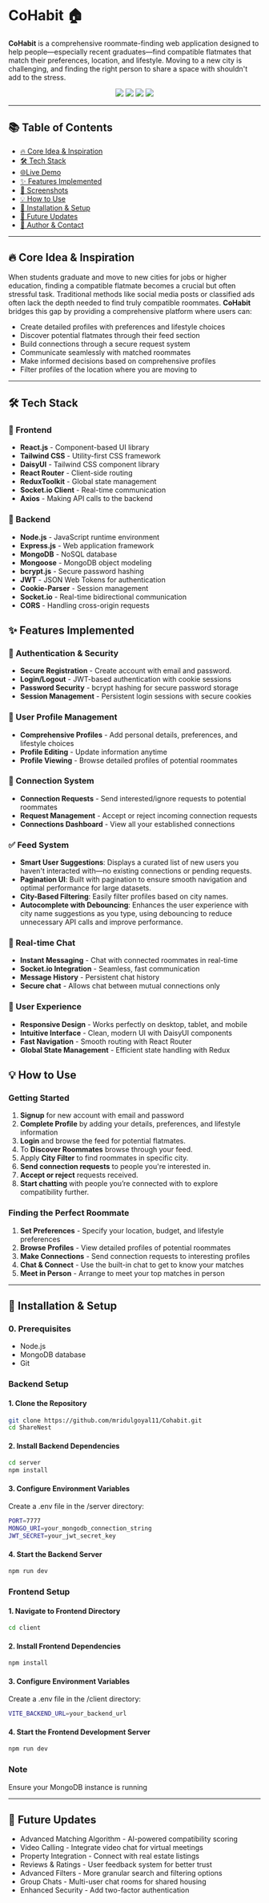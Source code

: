 # CoHabit 🏠

**CoHabit** is a comprehensive roommate-finding web application designed to help people—especially recent graduates—find compatible flatmates that match their preferences, location, and lifestyle. Moving to a new city is challenging, and finding the right person to share a space with shouldn't add to the stress.

<p align="center">
  <img src="https://img.shields.io/badge/MongoDB-47A248?style=for-the-badge&logo=mongodb&logoColor=white" />
  <img src="https://img.shields.io/badge/Express.js-000000?style=for-the-badge&logo=express&logoColor=white" />
  <img src="https://img.shields.io/badge/React-61DAFB?style=for-the-badge&logo=react&logoColor=black" />
  <img src="https://img.shields.io/badge/Node.js-339933?style=for-the-badge&logo=node.js&logoColor=white" />
</p>

---

## 📚 Table of Contents

- [🔥 Core Idea & Inspiration](#-core-idea--inspiration)
- [🛠️ Tech Stack](#️-tech-stack)
- [🌐Live Demo](#-live-demo)
- [✨ Features Implemented](#-features-implemented)
- [📸 Screenshots](#-screenshots)
- [💡 How to Use](#-how-to-use)
- [🔧 Installation & Setup](#-installation--setup)
- [🌱 Future Updates](#-future-updates)
- [👤 Author & Contact](#-author--contact)

---

## 🔥 Core Idea & Inspiration

When students graduate and move to new cities for jobs or higher education, finding a compatible flatmate becomes a crucial but often stressful task. Traditional methods like social media posts or classified ads often lack the depth needed to find truly compatible roommates. **CoHabit** bridges this gap by providing a comprehensive platform where users can:

- Create detailed profiles with preferences and lifestyle choices
- Discover potential flatmates through their feed section
- Build connections through a secure request system
- Communicate seamlessly with matched roommates
- Make informed decisions based on comprehensive profiles
- Filter profiles of the location where you are moving to

---

## 🛠️ Tech Stack

### 🔹 Frontend
- **React.js** - Component-based UI library
- **Tailwind CSS** - Utility-first CSS framework
- **DaisyUI** - Tailwind CSS component library
- **React Router** - Client-side routing
- **ReduxToolkit** - Global state management
- **Socket.io Client** - Real-time communication
- **Axios** - Making API calls to the backend

### 🔹 Backend
- **Node.js** - JavaScript runtime environment
- **Express.js** - Web application framework
- **MongoDB** - NoSQL database
- **Mongoose** - MongoDB object modeling
- **bcrypt.js** - Secure password hashing
- **JWT** - JSON Web Tokens for authentication
- **Cookie-Parser** - Session management
- **Socket.io** - Real-time bidirectional communication
- **CORS** - Handling cross-origin requests



## ✨ Features Implemented

### 🔐 Authentication & Security
- **Secure Registration** - Create account with email and password.
- **Login/Logout** - JWT-based authentication with cookie sessions
- **Password Security** - bcrypt hashing for secure password storage
- **Session Management** - Persistent login sessions with secure cookies

### 👤 User Profile Management
- **Comprehensive Profiles** - Add personal details, preferences, and lifestyle choices
- **Profile Editing** - Update information anytime
- **Profile Viewing** - Browse detailed profiles of potential roommates

### 🤝 Connection System
- **Connection Requests** - Send interested/ignore requests to potential roommates
- **Request Management** - Accept or reject incoming connection requests
- **Connections Dashboard** - View all your established connections

### ✅ Feed System
- **Smart User Suggestions**: Displays a curated list of new users you haven't interacted with—no existing connections or pending requests.
- **Pagination UI**: Built with pagination to ensure smooth navigation and optimal performance for large datasets.
- **City-Based Filtering**: Easily filter profiles based on city names.
- **Autocomplete with Debouncing**: Enhances the user experience with city name suggestions as you type, using debouncing to reduce unnecessary API calls and improve performance.

### 💬 Real-time Chat
- **Instant Messaging** - Chat with connected roommates in real-time
- **Socket.io Integration** - Seamless, fast communication
- **Message History** - Persistent chat history
- **Secure chat** - Allows chat between mutual connections only


### 📱 User Experience

- **Responsive Design** - Works perfectly on desktop, tablet, and mobile
- **Intuitive Interface** - Clean, modern UI with DaisyUI components
- **Fast Navigation** - Smooth routing with React Router
- **Global State Management** - Efficient state handling with Redux



## 💡 How to Use

### Getting Started

1. **Signup** for new account with email and password
2. **Complete Profile** by adding your details, preferences, and lifestyle information
3. **Login** and browse the feed for potential flatmates.
4. To **Discover Roommates** browse through your feed.
5. Apply **City Filter** to find roommates in specific city.
5. **Send connection requests** to people you're interested in.
6. **Accept or reject** requests received.
7. **Start chatting** with people you’re connected with to explore compatibility further.


### Finding the Perfect Roommate

1. **Set Preferences** - Specify your location, budget, and lifestyle preferences
2. **Browse Profiles** - View detailed profiles of potential roommates
3. **Make Connections** - Send connection requests to interesting profiles
4. **Chat & Connect** - Use the built-in chat to get to know your matches
5. **Meet in Person** - Arrange to meet your top matches in person

---

## 🔧 Installation & Setup

### 0. Prerequisites

- Node.js
- MongoDB database
- Git

### Backend Setup

#### 1. Clone the Repository

```bash
git clone https://github.com/mridulgoyal11/Cohabit.git
cd ShareNest
```
#### 2. Install Backend Dependencies

```bash
cd server
npm install
```

#### 3. Configure Environment Variables
Create a .env file in the /server directory:

```bash
PORT=7777
MONGO_URI=your_mongodb_connection_string
JWT_SECRET=your_jwt_secret_key
```

#### 4. Start the Backend Server
```bash
npm run dev
```

### Frontend Setup

#### 1. Navigate to Frontend Directory
```bash
cd client
```

#### 2. Install Frontend Dependencies
```bash
npm install
```

#### 3. Configure Environment Variables
Create a .env file in the /client directory:

```bash
VITE_BACKEND_URL=your_backend_url
```

#### 4. Start the Frontend Development Server
```bash
npm run dev
```

### Note
Ensure your MongoDB instance is running

---

## 🌱 Future Updates
- Advanced Matching Algorithm - AI-powered compatibility scoring
- Video Calling - Integrate video chat for virtual meetings
- Property Integration - Connect with real estate listings
- Reviews & Ratings - User feedback system for better trust
- Advanced Filters - More granular search and filtering options
- Group Chats - Multi-user chat rooms for shared housing
- Enhanced Security - Add two-factor authentication


